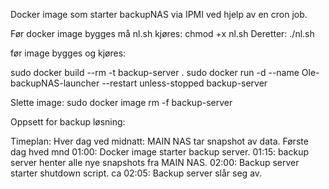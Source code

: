 Docker image som starter backupNAS via IPMI ved hjelp av en cron job.

Før docker image bygges må nl.sh kjøres:
chmod +x nl.sh
Deretter:
./nl.sh

før image bygges og kjøres:

 sudo docker build --rm -t backup-server .
 sudo docker run -d --name Ole-backupNAS-launcher --restart unless-stopped backup-server

 Slette image:
 sudo docker image rm -f backup-server

 


 Oppsett for backup løsning:

 Timeplan:
 Hver dag ved midnatt: MAIN NAS tar snapshot av data.
 Første dag hved mnd 01:00: Docker image starter backup server.
 01:15: backup server henter alle nye snapshots fra MAIN NAS.
 02:00: Backup server starter shutdown script.
 ca 02:05: Backup server slår seg av.
